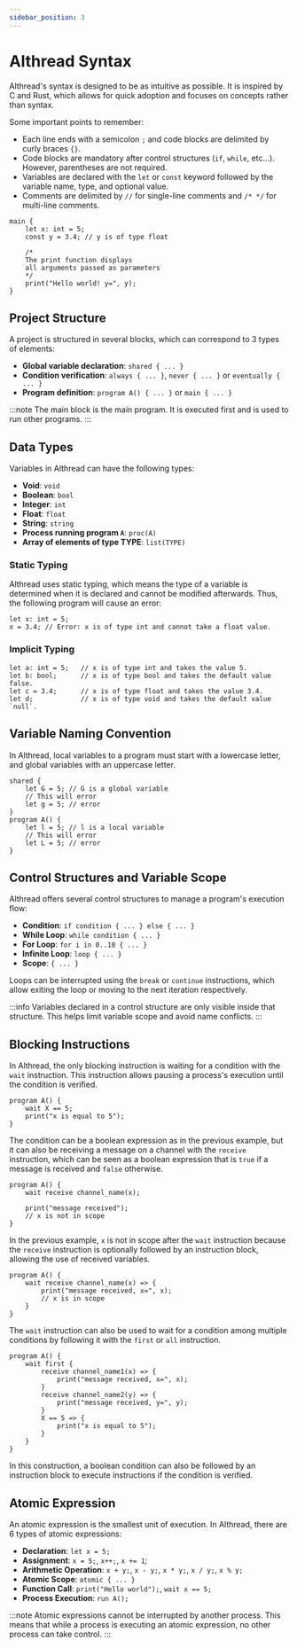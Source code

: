 ```yaml
---
sidebar_position: 3
---
```


# Althread Syntax

Althread's syntax is designed to be as intuitive as possible. It is inspired by C and Rust, which allows for quick adoption and focuses on concepts rather than syntax.

Some important points to remember:
- Each line ends with a semicolon `;` and code blocks are delimited by curly braces `{}`.
- Code blocks are mandatory after control structures (`if`, `while`, etc...). However, parentheses are not required.
- Variables are declared with the `let` or `const` keyword followed by the variable name, type, and optional value.
- Comments are delimited by `//` for single-line comments and `/* */` for multi-line comments.

```althread
main {
    let x: int = 5;
    const y = 3.4; // y is of type float

    /* 
    The print function displays
    all arguments passed as parameters
    */
    print("Hello world! y=", y);
}
```

## Project Structure

A project is structured in several blocks, which can correspond to 3 types of elements:
- **Global variable declaration**: `shared { ... }`
- **Condition verification**: `always { ... }`, `never { ... }` or `eventually { ... }`
- **Program definition**: `program A() { ... }` or `main { ... }`

:::note
The main block is the main program. It is executed first and is used to run other programs.
:::

## Data Types

Variables in Althread can have the following types:
- **Void**: `void`
- **Boolean**: `bool`
- **Integer**: `int`
- **Float**: `float`
- **String**: `string`
- **Process running program `A`**: `proc(A)`
- **Array of elements of type TYPE**: `list(TYPE)`

### Static Typing

Althread uses static typing, which means the type of a variable is determined when it is declared and cannot be modified afterwards. Thus, the following program will cause an error:

```althread
let x: int = 5;
x = 3.4; // Error: x is of type int and cannot take a float value.
```

### Implicit Typing

```althread
let a: int = 5;   // x is of type int and takes the value 5.
let b: bool;      // x is of type bool and takes the default value false.
let c = 3.4;      // x is of type float and takes the value 3.4.
let d;            // x is of type void and takes the default value `null`.
```

## Variable Naming Convention

In Althread, local variables to a program must start with a lowercase letter, and global variables with an uppercase letter.

```althread
shared {
    let G = 5; // G is a global variable
    // This will error
    let g = 5; // error
}
program A() {
    let l = 5; // l is a local variable
    // This will error
    let L = 5; // error
}
```

## Control Structures and Variable Scope

Althread offers several control structures to manage a program's execution flow:
- **Condition**: `if condition { ... } else { ... }`
- **While Loop**: `while condition { ... }`
- **For Loop**: `for i in 0..10 { ... }`
- **Infinite Loop**: `loop { ... }`
- **Scope**: `{ ... }`

Loops can be interrupted using the `break` or `continue` instructions, which allow exiting the loop or moving to the next iteration respectively.

:::info
Variables declared in a control structure are only visible inside that structure. This helps limit variable scope and avoid name conflicts.
:::

## Blocking Instructions

In Althread, the only blocking instruction is waiting for a condition with the `wait` instruction. This instruction allows pausing a process's execution until the condition is verified.

```althread
program A() {
    wait X == 5;
    print("x is equal to 5");
}
```

The condition can be a boolean expression as in the previous example, but it can also be receiving a message on a channel with the `receive` instruction, which can be seen as a boolean expression that is `true` if a message is received and `false` otherwise.

```althread
program A() {
    wait receive channel_name(x);

    print("message received");
    // x is not in scope
}
```
In the previous example, `x` is not in scope after the `wait` instruction because the `receive` instruction is optionally followed by an instruction block, allowing the use of received variables.

```althread	
program A() {
    wait receive channel_name(x) => {
        print("message received, x=", x);
        // x is in scope
    }
}
```

The `wait` instruction can also be used to wait for a condition among multiple conditions by following it with the `first` or `all` instruction.

```althread
program A() {
    wait first {
        receive channel_name1(x) => {
            print("message received, x=", x);
        }
        receive channel_name2(y) => {
            print("message received, y=", y);
        }
        X == 5 => {
            print("x is equal to 5");
        }
    }
}
```

In this construction, a boolean condition can also be followed by an instruction block to execute instructions if the condition is verified.

## Atomic Expression

An atomic expression is the smallest unit of execution. In Althread, there are 6 types of atomic expressions:
- **Declaration**: `let x = 5;`
- **Assignment**: `x = 5;`, `x++;`, `x += 1`;
- **Arithmetic Operation**: `x + y;`, `x - y;`, `x * y;`, `x / y;`, `x % y;`
- **Atomic Scope**: `atomic { ... }`
- **Function Call**: `print("Hello world");`, `wait x == 5;`
- **Process Execution**: `run A();`

:::note
Atomic expressions cannot be interrupted by another process. This means that while a process is executing an atomic expression, no other process can take control.
:::